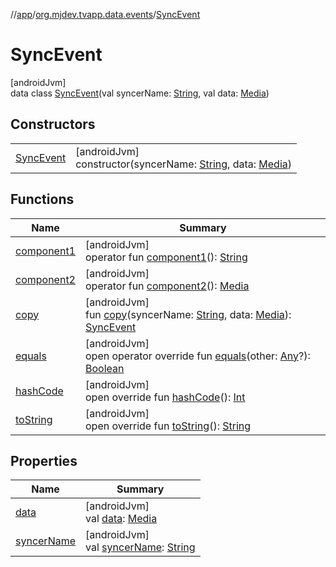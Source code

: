 //[app](../../../index.md)/[org.mjdev.tvapp.data.events](../index.md)/[SyncEvent](index.md)

# SyncEvent

[androidJvm]\
data class [SyncEvent](index.md)(val syncerName: [String](https://kotlinlang.org/api/latest/jvm/stdlib/kotlin/-string/index.html), val data: [Media](../../org.mjdev.tvapp.data.local/-media/index.md))

## Constructors

| | |
|---|---|
| [SyncEvent](-sync-event.md) | [androidJvm]<br>constructor(syncerName: [String](https://kotlinlang.org/api/latest/jvm/stdlib/kotlin/-string/index.html), data: [Media](../../org.mjdev.tvapp.data.local/-media/index.md)) |

## Functions

| Name | Summary |
|---|---|
| [component1](component1.md) | [androidJvm]<br>operator fun [component1](component1.md)(): [String](https://kotlinlang.org/api/latest/jvm/stdlib/kotlin/-string/index.html) |
| [component2](component2.md) | [androidJvm]<br>operator fun [component2](component2.md)(): [Media](../../org.mjdev.tvapp.data.local/-media/index.md) |
| [copy](copy.md) | [androidJvm]<br>fun [copy](copy.md)(syncerName: [String](https://kotlinlang.org/api/latest/jvm/stdlib/kotlin/-string/index.html), data: [Media](../../org.mjdev.tvapp.data.local/-media/index.md)): [SyncEvent](index.md) |
| [equals](../../org.mjdev.tvapp.widget/-refresh-action/index.md#585090901%2FFunctions%2F-912451524) | [androidJvm]<br>open operator override fun [equals](../../org.mjdev.tvapp.widget/-refresh-action/index.md#585090901%2FFunctions%2F-912451524)(other: [Any](https://kotlinlang.org/api/latest/jvm/stdlib/kotlin/-any/index.html)?): [Boolean](https://kotlinlang.org/api/latest/jvm/stdlib/kotlin/-boolean/index.html) |
| [hashCode](../../org.mjdev.tvapp.widget/-refresh-action/index.md#1794629105%2FFunctions%2F-912451524) | [androidJvm]<br>open override fun [hashCode](../../org.mjdev.tvapp.widget/-refresh-action/index.md#1794629105%2FFunctions%2F-912451524)(): [Int](https://kotlinlang.org/api/latest/jvm/stdlib/kotlin/-int/index.html) |
| [toString](../../org.mjdev.tvapp.widget/-refresh-action/index.md#1616463040%2FFunctions%2F-912451524) | [androidJvm]<br>open override fun [toString](../../org.mjdev.tvapp.widget/-refresh-action/index.md#1616463040%2FFunctions%2F-912451524)(): [String](https://kotlinlang.org/api/latest/jvm/stdlib/kotlin/-string/index.html) |

## Properties

| Name | Summary |
|---|---|
| [data](data.md) | [androidJvm]<br>val [data](data.md): [Media](../../org.mjdev.tvapp.data.local/-media/index.md) |
| [syncerName](syncer-name.md) | [androidJvm]<br>val [syncerName](syncer-name.md): [String](https://kotlinlang.org/api/latest/jvm/stdlib/kotlin/-string/index.html) |
